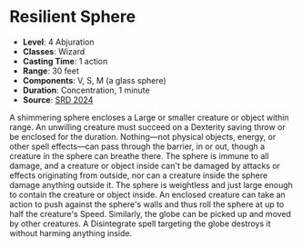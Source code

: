 # Resilient Sphere

- **Level**: 4 Abjuration
- **Classes**: Wizard
- **Casting Time**: 1 action
- **Range**: 30 feet
- **Components**: V, S, M (a glass sphere)
- **Duration**: Concentration, 1 minute
- **Source**: [SRD 2024](../../../srds/SRD_2024.pdf)

A shimmering sphere encloses a Large or smaller creature or object within range. An unwilling creature must succeed on a Dexterity saving throw or be enclosed for the duration. Nothing—not physical objects, energy, or other spell effects—can pass through the barrier, in or out, though a creature in the sphere can breathe there. The sphere is immune to all damage, and a creature or object inside can't be damaged by attacks or effects originating from outside, nor can a creature inside the sphere damage anything outside it. The sphere is weightless and just large enough to contain the creature or object inside. An enclosed creature can take an action to push against the sphere's walls and thus roll the sphere at up to half the creature's Speed. Similarly, the globe can be picked up and moved by other creatures. A Disintegrate spell targeting the globe destroys it without harming anything inside.

